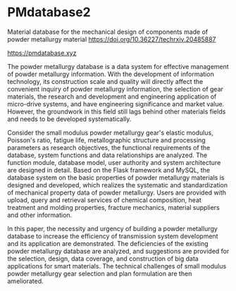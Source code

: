 # PMdatabase2

Material database for the mechanical design of components made of powder metallurgy material
https://doi.org/10.36227/techrxiv.20485887

https://pmdatabase.xyz

The powder metallurgy database is a data system for effective management of powder metallurgy information. With the development of information technology, its construction scale and quality will directly affect the convenient inquiry of powder metallurgy information, the selection of gear materials, the research and development and engineering application of micro-drive systems, and have engineering significance and market value. However, the groundwork in this field still lags behind other materials fields and needs to be developed systematically.

Consider the small modulus powder metallurgy gear's elastic modulus, Poisson's ratio, fatigue life, metallographic structure and processing parameters as research objectives, the functional requirements of the database, system functions and data relationships are analyzed. The function module, database model, user authority and system architecture are designed in detail. Based on the Flask framework and MySQL, the database system on the basic properties of powder metallurgy materials is designed and developed, which realizes the systematic and standardization of mechanical property data of powder metallurgy. Users are provided with upload, query and retrieval services of chemical composition, heat treatment and molding properties, fracture mechanics, material suppliers and other information.

In this paper, the necessity and urgency of building a powder metallurgy database to increase the efficiency of transmission system development and its application are demonstrated. The deficiencies of the existing powder metallurgy database are analyzed, and suggestions are provided for the selection, design, data coverage, and construction of big data applications for smart materials. The technical challenges of small modulus powder metallurgy gear selection and plan formulation are then ameliorated.

